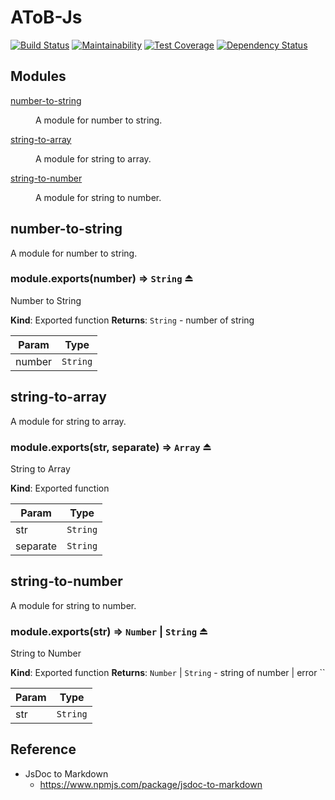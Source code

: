 # AToB-Js
[![Build Status](https://travis-ci.org/tomatoaiu/AToB-Js.svg?branch=master)](https://travis-ci.org/tomatoaiu/AToB-Js)
[![Maintainability](https://api.codeclimate.com/v1/badges/76ee7e23868c37310b57/maintainability)](https://codeclimate.com/github/tomatoaiu/AToB-Js/maintainability)
[![Test Coverage](https://api.codeclimate.com/v1/badges/76ee7e23868c37310b57/test_coverage)](https://codeclimate.com/github/tomatoaiu/AToB-Js/test_coverage)
[![Dependency Status](https://beta.gemnasium.com/badges/github.com/tomatoaiu/AToB-Js.svg)](https://beta.gemnasium.com/projects/github.com/tomatoaiu/AToB-Js)

## Modules

<dl>
<dt><a href="#module_number-to-string">number-to-string</a></dt>
<dd><p>A module for number to string.</p>
</dd>
<dt><a href="#module_string-to-array">string-to-array</a></dt>
<dd><p>A module for string to array.</p>
</dd>
<dt><a href="#module_string-to-number">string-to-number</a></dt>
<dd><p>A module for string to number.</p>
</dd>
</dl>

<a name="module_number-to-string"></a>

## number-to-string
A module for number to string.

<a name="exp_module_number-to-string--module.exports"></a>

### module.exports(number) ⇒ <code>String</code> ⏏
Number to String

**Kind**: Exported function
**Returns**: <code>String</code> - number of string

| Param | Type |
| --- | --- |
| number | <code>String</code> |

<a name="module_string-to-array"></a>

## string-to-array
A module for string to array.

<a name="exp_module_string-to-array--module.exports"></a>

### module.exports(str, separate) ⇒ <code>Array</code> ⏏
String to Array

**Kind**: Exported function

| Param | Type |
| --- | --- |
| str | <code>String</code> |
| separate | <code>String</code> |

<a name="module_string-to-number"></a>

## string-to-number
A module for string to number.

<a name="exp_module_string-to-number--module.exports"></a>

### module.exports(str) ⇒ <code>Number</code> \| <code>String</code> ⏏
String to Number

**Kind**: Exported function
**Returns**: <code>Number</code> \| <code>String</code> - string of number | error ``

| Param | Type |
| --- | --- |
| str | <code>String</code> |

## Reference
- JsDoc to Markdown
    - https://www.npmjs.com/package/jsdoc-to-markdown